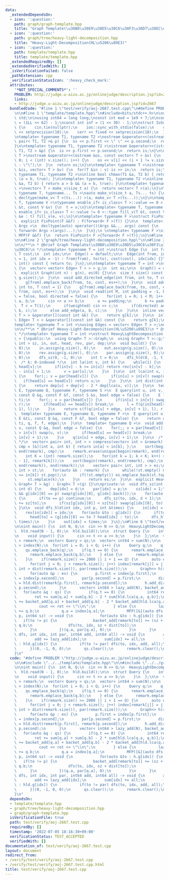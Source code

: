 ```yaml
---
data:
  _extendedDependsOn:
  - icon: ':question:'
    path: graph/graph-template.hpp
    title: "Graph Template(\u30B0\u30E9\u30D5\u30C6\u30F3\u30D7\u30EC\u30FC\u30C8)"
  - icon: ':question:'
    path: graph/tree/heavy-light-decomposition.hpp
    title: "Heavy-Light-Decomposition(HL\u5206\u89E3)"
  - icon: ':question:'
    path: template/template.hpp
    title: template/template.hpp
  _extendedRequiredBy: []
  _extendedVerifiedWith: []
  _isVerificationFailed: false
  _pathExtension: cpp
  _verificationStatusIcon: ':heavy_check_mark:'
  attributes:
    '*NOT_SPECIAL_COMMENTS*': ''
    PROBLEM: http://judge.u-aizu.ac.jp/onlinejudge/description.jsp?id=2667
    links:
    - http://judge.u-aizu.ac.jp/onlinejudge/description.jsp?id=2667
  bundledCode: "#line 1 \"test/verify/aoj-2667.test.cpp\"\n#define PROBLEM \"http://judge.u-aizu.ac.jp/onlinejudge/description.jsp?id=2667\"\
    \n\n#line 1 \"template/template.hpp\"\n#include<bits/stdc++.h>\n\nusing namespace\
    \ std;\n\nusing int64 = long long;\nconst int mod = 1e9 + 7;\n\nconst int64 infll\
    \ = (1LL << 62) - 1;\nconst int inf = (1 << 30) - 1;\n\nstruct IoSetup {\n  IoSetup()\
    \ {\n    cin.tie(nullptr);\n    ios::sync_with_stdio(false);\n    cout << fixed\
    \ << setprecision(10);\n    cerr << fixed << setprecision(10);\n  }\n} iosetup;\n\
    \ntemplate< typename T1, typename T2 >\nostream &operator<<(ostream &os, const\
    \ pair< T1, T2 >& p) {\n  os << p.first << \" \" << p.second;\n  return os;\n\
    }\n\ntemplate< typename T1, typename T2 >\nistream &operator>>(istream &is, pair<\
    \ T1, T2 > &p) {\n  is >> p.first >> p.second;\n  return is;\n}\n\ntemplate< typename\
    \ T >\nostream &operator<<(ostream &os, const vector< T > &v) {\n  for(int i =\
    \ 0; i < (int) v.size(); i++) {\n    os << v[i] << (i + 1 != v.size() ? \" \"\
    \ : \"\");\n  }\n  return os;\n}\n\ntemplate< typename T >\nistream &operator>>(istream\
    \ &is, vector< T > &v) {\n  for(T &in : v) is >> in;\n  return is;\n}\n\ntemplate<\
    \ typename T1, typename T2 >\ninline bool chmax(T1 &a, T2 b) { return a < b &&\
    \ (a = b, true); }\n\ntemplate< typename T1, typename T2 >\ninline bool chmin(T1\
    \ &a, T2 b) { return a > b && (a = b, true); }\n\ntemplate< typename T = int64\
    \ >\nvector< T > make_v(size_t a) {\n  return vector< T >(a);\n}\n\ntemplate<\
    \ typename T, typename... Ts >\nauto make_v(size_t a, Ts... ts) {\n  return vector<\
    \ decltype(make_v< T >(ts...)) >(a, make_v< T >(ts...));\n}\n\ntemplate< typename\
    \ T, typename V >\ntypename enable_if< is_class< T >::value == 0 >::type fill_v(T\
    \ &t, const V &v) {\n  t = v;\n}\n\ntemplate< typename T, typename V >\ntypename\
    \ enable_if< is_class< T >::value != 0 >::type fill_v(T &t, const V &v) {\n  for(auto\
    \ &e : t) fill_v(e, v);\n}\n\ntemplate< typename F >\nstruct FixPoint : F {\n\
    \  explicit FixPoint(F &&f) : F(forward< F >(f)) {}\n\n  template< typename...\
    \ Args >\n  decltype(auto) operator()(Args &&... args) const {\n    return F::operator()(*this,\
    \ forward< Args >(args)...);\n  }\n};\n \ntemplate< typename F >\ninline decltype(auto)\
    \ MFP(F &&f) {\n  return FixPoint< F >{forward< F >(f)};\n}\n#line 4 \"test/verify/aoj-2667.test.cpp\"\
    \n\n#line 2 \"graph/tree/heavy-light-decomposition.hpp\"\n\n#line 2 \"graph/graph-template.hpp\"\
    \n\n/**\n * @brief Graph Template(\u30B0\u30E9\u30D5\u30C6\u30F3\u30D7\u30EC\u30FC\
    \u30C8)\n */\ntemplate< typename T = int >\nstruct Edge {\n  int from, to;\n \
    \ T cost;\n  int idx;\n\n  Edge() = default;\n\n  Edge(int from, int to, T cost\
    \ = 1, int idx = -1) : from(from), to(to), cost(cost), idx(idx) {}\n\n  operator\
    \ int() const { return to; }\n};\n\ntemplate< typename T = int >\nstruct Graph\
    \ {\n  vector< vector< Edge< T > > > g;\n  int es;\n\n  Graph() = default;\n\n\
    \  explicit Graph(int n) : g(n), es(0) {}\n\n  size_t size() const {\n    return\
    \ g.size();\n  }\n\n  void add_directed_edge(int from, int to, T cost = 1) {\n\
    \    g[from].emplace_back(from, to, cost, es++);\n  }\n\n  void add_edge(int from,\
    \ int to, T cost = 1) {\n    g[from].emplace_back(from, to, cost, es);\n    g[to].emplace_back(to,\
    \ from, cost, es++);\n  }\n\n  void read(int M, int padding = -1, bool weighted\
    \ = false, bool directed = false) {\n    for(int i = 0; i < M; i++) {\n      int\
    \ a, b;\n      cin >> a >> b;\n      a += padding;\n      b += padding;\n    \
    \  T c = T(1);\n      if(weighted) cin >> c;\n      if(directed) add_directed_edge(a,\
    \ b, c);\n      else add_edge(a, b, c);\n    }\n  }\n\n  inline vector< Edge<\
    \ T > > &operator[](const int &k) {\n    return g[k];\n  }\n\n  inline const vector<\
    \ Edge< T > > &operator[](const int &k) const {\n    return g[k];\n  }\n};\n\n\
    template< typename T = int >\nusing Edges = vector< Edge< T > >;\n#line 4 \"graph/tree/heavy-light-decomposition.hpp\"\
    \n\n/**\n * @brief Heavy-Light-Decomposition(HL\u5206\u89E3)\n * @see https://smijake3.hatenablog.com/entry/2019/09/15/200200\n\
    \ */\ntemplate< typename T = int >\nstruct HeavyLightDecomposition : Graph< T\
    \ > {\npublic:\n  using Graph< T >::Graph;\n  using Graph< T >::g;\n  vector<\
    \ int > sz, in, out, head, rev, par, dep;\n\n  void build() {\n    sz.assign(g.size(),\
    \ 0);\n    in.assign(g.size(), 0);\n    out.assign(g.size(), 0);\n    head.assign(g.size(),\
    \ 0);\n    rev.assign(g.size(), 0);\n    par.assign(g.size(), 0);\n    dep.assign(g.size(),\
    \ 0);\n    dfs_sz(0, -1, 0);\n    int t = 0;\n    dfs_hld(0, -1, t);\n  }\n\n\
    \  /* k: 0-indexed */\n  int la(int v, int k) {\n    while(1) {\n      int u =\
    \ head[v];\n      if(in[v] - k >= in[u]) return rev[in[v] - k];\n      k -= in[v]\
    \ - in[u] + 1;\n      v = par[u];\n    }\n  }\n\n  int lca(int u, int v) const\
    \ {\n    for(;; v = par[head[v]]) {\n      if(in[u] > in[v]) swap(u, v);\n   \
    \   if(head[u] == head[v]) return u;\n    }\n  }\n\n  int dist(int u, int v) const\
    \ {\n    return dep[u] + dep[v] - 2 * dep[lca(u, v)];\n  }\n\n  template< typename\
    \ E, typename Q, typename F, typename S >\n  E query(int u, int v, const E &ti,\
    \ const Q &q, const F &f, const S &s, bool edge = false) {\n    E l = ti, r =\
    \ ti;\n    for(;; v = par[head[v]]) {\n      if(in[u] > in[v]) swap(u, v), swap(l,\
    \ r);\n      if(head[u] == head[v]) break;\n      l = f(q(in[head[v]], in[v] +\
    \ 1), l);\n    }\n    return s(f(q(in[u] + edge, in[v] + 1), l), r);\n  }\n\n\
    \  template< typename E, typename Q, typename F >\n  E query(int u, int v, const\
    \ E &ti, const Q &q, const F &f, bool edge = false) {\n    return query(u, v,\
    \ ti, q, f, f, edge);\n  }\n\n  template< typename Q >\n  void add(int u, int\
    \ v, const Q &q, bool edge = false) {\n    for(;; v = par[head[v]]) {\n      if(in[u]\
    \ > in[v]) swap(u, v);\n      if(head[u] == head[v]) break;\n      q(in[head[v]],\
    \ in[v] + 1);\n    }\n    q(in[u] + edge, in[v] + 1);\n  }\n\n  /* {parent, child}\
    \ */\n  vector< pair< int, int > > compress(vector< int > &remark) {\n    auto\
    \ cmp = [&](int a, int b) { return in[a] < in[b]; };\n    sort(begin(remark),\
    \ end(remark), cmp);\n    remark.erase(unique(begin(remark), end(remark)), end(remark));\n\
    \    int K = (int) remark.size();\n    for(int k = 1; k < K; k++) remark.emplace_back(lca(remark[k\
    \ - 1], remark[k]));\n    sort(begin(remark), end(remark), cmp);\n    remark.erase(unique(begin(remark),\
    \ end(remark)), end(remark));\n    vector< pair< int, int > > es;\n    stack<\
    \ int > st;\n    for(auto &k : remark) {\n      while(!st.empty() && out[st.top()]\
    \ <= in[k]) st.pop();\n      if(!st.empty()) es.emplace_back(st.top(), k);\n \
    \     st.emplace(k);\n    }\n    return es;\n  }\n\n  explicit HeavyLightDecomposition(const\
    \ Graph< T > &g) : Graph< T >(g) {}\n\nprivate:\n  void dfs_sz(int idx, int p,\
    \ int d) {\n    dep[idx] = d;\n    par[idx] = p;\n    sz[idx] = 1;\n    if(g[idx].size()\
    \ && g[idx][0] == p) swap(g[idx][0], g[idx].back());\n    for(auto &to : g[idx])\
    \ {\n      if(to == p) continue;\n      dfs_sz(to, idx, d + 1);\n      sz[idx]\
    \ += sz[to];\n      if(sz[g[idx][0]] < sz[to]) swap(g[idx][0], to);\n    }\n \
    \ }\n\n  void dfs_hld(int idx, int p, int &times) {\n    in[idx] = times++;\n\
    \    rev[in[idx]] = idx;\n    for(auto &to : g[idx]) {\n      if(to == p) continue;\n\
    \      head[to] = (g[idx][0] == to ? head[idx] : to);\n      dfs_hld(to, idx,\
    \ times);\n    }\n    out[idx] = times;\n  }\n};\n#line 6 \"test/verify/aoj-2667.test.cpp\"\
    \n\nint main() {\n  int N, Q;\n  cin >> N >> Q;\n  HeavyLightDecomposition<> hld(N);\n\
    \  hld.read(N - 1, 0);\n  hld.build();\n\n  struct Query {\n    int t, a, b;\n\
    \n    void input() {\n      cin >> t >> a >> b;\n    }\n  };\n\n  vector< int\
    \ > remark;\n  vector< Query > qs;\n  vector< int64 > sum(N);\n\n  vector< int\
    \ > index(N);\n  for(int i = 0; i < Q; i++) {\n    Query q;\n    q.input();\n\
    \    qs.emplace_back(q);\n    if(q.t == 0) {\n      remark.emplace_back(q.a);\n\
    \      remark.emplace_back(q.b);\n    } else {\n      remark.emplace_back(q.a);\n\
    \    }\n    if(remark.size() >= 2000 || i + 1 == Q) {\n      auto es = hld.compress(remark);\n\
    \      for(int j = 0; j < remark.size(); j++) index[remark[j]] = j;\n      vector<\
    \ int > dist(remark.size()), par(remark.size());\n      Graph<> h(remark.size());\n\
    \      for(auto &p : es) {\n        p.first = index[p.first];\n        p.second\
    \ = index[p.second];\n        par[p.second] = p.first;\n        dist[p.second]\
    \ = hld.dist(remark[p.first], remark[p.second]);\n        h.add_directed_edge(p.first,\
    \ p.second);\n      }\n      vector< int64 > lazy_add(N), backet_add(N);\n   \
    \   for(auto &q : qs) {\n        if(q.t == 0) {\n          int64 ret = 0;\n  \
    \        ret += sum[q.a] + sum[q.b] - 2 * sum[hld.lca(q.a, q.b)];\n          ret\
    \ += backet_add[q.a] + backet_add[q.b] - 2 * backet_add[hld.lca(q.a, q.b)];\n\
    \          cout << ret << \"\\n\";\n        } else {\n          lazy_add[q.a]\
    \ += q.b;\n          q.a = index[q.a];\n          MFP([&](auto dfs, int idx, int\
    \ p, int64 sz) -> void {\n            for(auto &to : h.g[idx]) {\n           \
    \   if(to != p) {\n                backet_add[remark[to]] += (sz + dist[to]) *\
    \ q.b;\n                dfs(to, idx, sz + dist[to]);\n              }\n      \
    \      }\n          })(q.a, par[q.a], 0);\n        }\n      }\n      MFP([&](auto\
    \ dfs, int idx, int par, int64 add, int64 all) -> void {\n        all += add;\n\
    \        add += lazy_add[idx];\n        sum[idx] += all;\n        for(auto &to\
    \ : hld.g[idx]) {\n          if(to != par) dfs(to, idx, add, all);\n        }\n\
    \      })(0, -1, 0, 0);\n      qs.clear();\n      remark.clear();\n    }\n  }\n\
    }\n"
  code: "#define PROBLEM \"http://judge.u-aizu.ac.jp/onlinejudge/description.jsp?id=2667\"\
    \n\n#include \"../../template/template.hpp\"\n\n#include \"../../graph/tree/heavy-light-decomposition.hpp\"\
    \n\nint main() {\n  int N, Q;\n  cin >> N >> Q;\n  HeavyLightDecomposition<> hld(N);\n\
    \  hld.read(N - 1, 0);\n  hld.build();\n\n  struct Query {\n    int t, a, b;\n\
    \n    void input() {\n      cin >> t >> a >> b;\n    }\n  };\n\n  vector< int\
    \ > remark;\n  vector< Query > qs;\n  vector< int64 > sum(N);\n\n  vector< int\
    \ > index(N);\n  for(int i = 0; i < Q; i++) {\n    Query q;\n    q.input();\n\
    \    qs.emplace_back(q);\n    if(q.t == 0) {\n      remark.emplace_back(q.a);\n\
    \      remark.emplace_back(q.b);\n    } else {\n      remark.emplace_back(q.a);\n\
    \    }\n    if(remark.size() >= 2000 || i + 1 == Q) {\n      auto es = hld.compress(remark);\n\
    \      for(int j = 0; j < remark.size(); j++) index[remark[j]] = j;\n      vector<\
    \ int > dist(remark.size()), par(remark.size());\n      Graph<> h(remark.size());\n\
    \      for(auto &p : es) {\n        p.first = index[p.first];\n        p.second\
    \ = index[p.second];\n        par[p.second] = p.first;\n        dist[p.second]\
    \ = hld.dist(remark[p.first], remark[p.second]);\n        h.add_directed_edge(p.first,\
    \ p.second);\n      }\n      vector< int64 > lazy_add(N), backet_add(N);\n   \
    \   for(auto &q : qs) {\n        if(q.t == 0) {\n          int64 ret = 0;\n  \
    \        ret += sum[q.a] + sum[q.b] - 2 * sum[hld.lca(q.a, q.b)];\n          ret\
    \ += backet_add[q.a] + backet_add[q.b] - 2 * backet_add[hld.lca(q.a, q.b)];\n\
    \          cout << ret << \"\\n\";\n        } else {\n          lazy_add[q.a]\
    \ += q.b;\n          q.a = index[q.a];\n          MFP([&](auto dfs, int idx, int\
    \ p, int64 sz) -> void {\n            for(auto &to : h.g[idx]) {\n           \
    \   if(to != p) {\n                backet_add[remark[to]] += (sz + dist[to]) *\
    \ q.b;\n                dfs(to, idx, sz + dist[to]);\n              }\n      \
    \      }\n          })(q.a, par[q.a], 0);\n        }\n      }\n      MFP([&](auto\
    \ dfs, int idx, int par, int64 add, int64 all) -> void {\n        all += add;\n\
    \        add += lazy_add[idx];\n        sum[idx] += all;\n        for(auto &to\
    \ : hld.g[idx]) {\n          if(to != par) dfs(to, idx, add, all);\n        }\n\
    \      })(0, -1, 0, 0);\n      qs.clear();\n      remark.clear();\n    }\n  }\n\
    }\n"
  dependsOn:
  - template/template.hpp
  - graph/tree/heavy-light-decomposition.hpp
  - graph/graph-template.hpp
  isVerificationFile: true
  path: test/verify/aoj-2667.test.cpp
  requiredBy: []
  timestamp: '2022-07-05 18:16:30+09:00'
  verificationStatus: TEST_ACCEPTED
  verifiedWith: []
documentation_of: test/verify/aoj-2667.test.cpp
layout: document
redirect_from:
- /verify/test/verify/aoj-2667.test.cpp
- /verify/test/verify/aoj-2667.test.cpp.html
title: test/verify/aoj-2667.test.cpp
---
```

